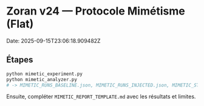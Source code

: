 # Zoran v24 — Protocole Mimétisme (Flat)
Date: 2025-09-15T23:06:18.909482Z

## Étapes
```bash
python mimetic_experiment.py
python mimetic_analyzer.py
# -> MIMETIC_RUNS_BASELINE.json, MIMETIC_RUNS_INJECTED.json, MIMETIC_STATS.json
```

Ensuite, compléter `MIMETIC_REPORT_TEMPLATE.md` avec les résultats et limites.
